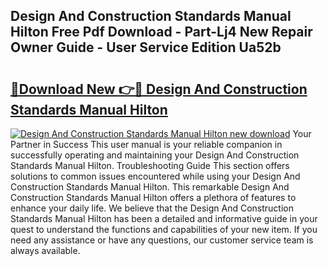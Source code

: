 ## Design And Construction Standards Manual Hilton Free Pdf Download - Part-Lj4 New Repair Owner Guide - User Service Edition Ua52b

# <h2><a href="http://bc7704.oget.top/?id=Design+And+Construction+Standards+Manual+Hilton">🔗Download New 👉🔴 Design And Construction Standards Manual Hilton</a></h2>

[![Design And Construction Standards Manual Hilton new download](https://i.imgur.com/5g1atiW.png)](http://bc7704.oget.top/?id=Design+And+Construction+Standards+Manual+Hilton)
Your Partner in Success This user manual is your reliable companion in successfully operating and maintaining your Design And Construction Standards Manual Hilton. Troubleshooting Guide This section offers solutions to common issues encountered while using your Design And Construction Standards Manual Hilton. This remarkable Design And Construction Standards Manual Hilton offers a plethora of features to enhance your daily life. We believe that the Design And Construction Standards Manual Hilton has been a detailed and informative guide in your quest to understand the functions and capabilities of your new item. If you need any assistance or have any questions, our customer service team is always available.

